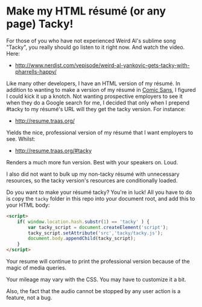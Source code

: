 # Make my HTML résumé (or any page) Tacky!

For those of you who have not experienced Weird Al's sublime song "Tacky", you really should go listen to it right now. And watch the video. Here:

- http://www.nerdist.com/vepisode/weird-al-yankovic-gets-tacky-with-pharrells-happy/

Like many other developers, I have an HTML version of my résumé. In addition to wanting to make a version of my résumé in [Comic Sans](http://en.wikipedia.org/wiki/Comic_Sans), I figured I could kick it up a knotch. Not wanting prospective employers to see it when they do a Google search for me, I decided that only when I prepend #tacky to my résumé's URL will they get the tacky version. For instance:

- http://resume.traas.org/
	
Yields the nice, professional version of my résumé that I want employers to see. Whilst:

- http://resume.traas.org/#tacky

Renders a much more fun version. Best with your speakers on. Loud.

I also did not want to bulk up my non-tacky résumé with unnecessary resources, so the tacky version's resources are conditionally loaded. 

Do you want to make your résumé tacky? You're in luck! All you have to do is copy the `tacky` folder in this repo into your document root, and add this to your HTML body:

```html
<script>
    if( window.location.hash.substr(1) == 'tacky' ) {
        var tacky_script = document.createElement('script');
        tacky_script.setAttribute('src','tacky/tacky.js');
        document.body.appendChild(tacky_script);
    }
</script>
```

Your resume will continue to print the professional version because of the magic of media queries. 

Your mileage may vary with the CSS. You may have to customize it a bit. 

Also, the fact that the audio cannot be stopped by any user action is a feature, not a bug.
